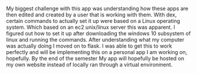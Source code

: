 My biggest challenge with this app was understanding how these apps are then edited and created by a user that is working with them. With dex, certain commands to actually set it up were based on a Linux operating system. Which based on an ec2 unix/linux server this was apparent. I figured out how to set it up after downloading the windows 10 subsystem of linux and running the commands. After understanding what my computer was actually doing I moved on to flask. I was able to get this to work perfectly and will be implementing this on a personal app I am working on, hopefully. By the end of the semester My app will hopefully be hosted on my own website instead of locally ran through a virtual environment.  
